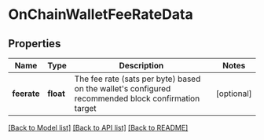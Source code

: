 # OnChainWalletFeeRateData

## Properties
Name | Type | Description | Notes
------------ | ------------- | ------------- | -------------
**feerate** | **float** | The fee rate (sats per byte) based on the wallet&#x27;s configured recommended block confirmation target | [optional] 

[[Back to Model list]](../README.md#documentation-for-models) [[Back to API list]](../README.md#documentation-for-api-endpoints) [[Back to README]](../README.md)

